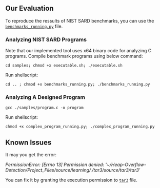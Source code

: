 Our Evaluation
------------
To reproduce the ressults of NIST SARD benchmarks, you can use the [`benchmarks_running.py`](https://github.com/SoftwareSecurityLab/Heap-Overflow-Detection/blob/main/Project_Files/benchmarks_running.py) file.

### Analyzing NIST SARD Programs 
Note that our implemented tool uses x64 binary code for analyzing C programs. Compile benchmark programs using below command:
```
cd samples; chmod +x executable.sh; ./executable.sh
```
Run shellscript:
```
cd .. ; chmod +x benchmarks_running.py; ./benchmarks_running.py
```
### Analyzing A Designed Program
```
gcc ./samples/program.c -o program
```
Run shellscript:
```
chmod +x complex_program_running.py; ./complex_program_running.py
```
Known Issues
------------
It may you get the error: 

<i> PermissionError: [Errno 13] Permission denied: '~/Heap-Overflow-Detection/Project_Files/source/learning/./tar3/source/tar3/tar3' </i>

You can fix it by granting the execution permission to [`tar3`](https://github.com/SoftwareSecurityLab/Heap-Overflow-Detection/blob/main/Project_Files/source/learning/tar3/source/tar3/tar3) file.
